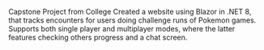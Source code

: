 Capstone Project from College
Created a website using Blazor in .NET 8, that tracks encounters for users doing challenge runs of Pokemon games.
Supports both single player and multiplayer modes, where the latter features checking others progress and a chat screen.
